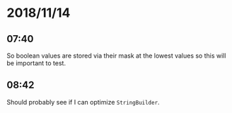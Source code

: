# 2018/11/14

## 07:40

So boolean values are stored via their mask at the lowest values so this
will be important to test.

## 08:42

Should probably see if I can optimize `StringBuilder`.
